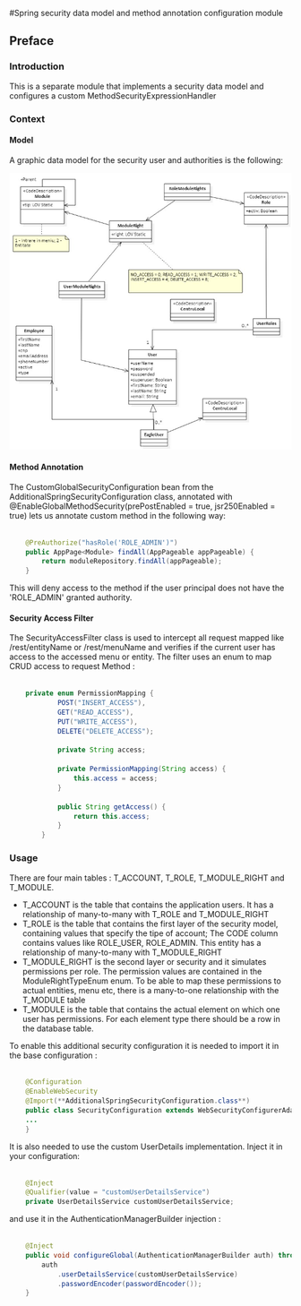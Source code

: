 #Spring security data model and method annotation configuration module

## Preface

### Introduction

This is a separate module that implements a security data model and configures a custom MethodSecurityExpressionHandler

### Context

#### Model

A graphic data model for the security user and authorities is the following:

![model](Security_Model.jpg)

#### Method Annotation

The CustomGlobalSecurityConfiguration bean from the AdditionalSpringSecurityConfiguration class, annotated with
@EnableGlobalMethodSecurity(prePostEnabled = true, jsr250Enabled = true) lets us annotate custom method in the following way:

``` java

    @PreAuthorize("hasRole('ROLE_ADMIN')")
    public AppPage<Module> findAll(AppPageable appPageable) {
        return moduleRepository.findAll(appPageable);
    }

```

This will deny access to the method if the user principal does not have the 'ROLE_ADMIN' granted authority. 

#### Security Access Filter

The SecurityAccessFilter class is used to intercept all request mapped like /rest/entityName or /rest/menuName and verifies
if the current user has access to the accessed menu or entity.
The filter uses an enum to map CRUD access to request Method :

``` java

    private enum PermissionMapping {
            POST("INSERT_ACCESS"),
            GET("READ_ACCESS"),
            PUT("WRITE_ACCESS"),
            DELETE("DELETE_ACCESS");

            private String access;

            private PermissionMapping(String access) {
                this.access = access;
            }

            public String getAccess() {
                return this.access;
            }
        }

```

### Usage

There are four main tables : T_ACCOUNT, T_ROLE, T_MODULE_RIGHT and T_MODULE.

* T_ACCOUNT is the table that contains the application users. It has a relationship of many-to-many with T_ROLE and T_MODULE_RIGHT
* T_ROLE is the table that contains the first layer of the security model, containing values that specify the tipe of account;
The CODE column contains values like ROLE_USER, ROLE_ADMIN. This entity has a relationship of many-to-many with T_MODULE_RIGHT
* T_MODULE_RIGHT is the second layer or security and it simulates permissions per role. The permission values are contained in the
  ModuleRightTypeEnum enum. To be able to map these permissions to actual entities, menu etc, there is a many-to-one relationship
with the T_MODULE table
* T_MODULE is the table that contains the actual element on which one user has permissions. For each element type there should be
a row in the database table.

To enable this additional security configuration it is needed to import it in the base configuration :

``` java

    @Configuration
    @EnableWebSecurity
    @Import(**AdditionalSpringSecurityConfiguration.class**)
    public class SecurityConfiguration extends WebSecurityConfigurerAdapter {
    ...
    }

```

It is also needed to use the custom UserDetails implementation. Inject it in your configuration:

``` java

	@Inject
    @Qualifier(value = "customUserDetailsService")
    private UserDetailsService customUserDetailsService;

```

and use it in the AuthenticationManagerBuilder injection :

``` java
	
	@Inject
    public void configureGlobal(AuthenticationManagerBuilder auth) throws Exception {
        auth
            .userDetailsService(customUserDetailsService)
            .passwordEncoder(passwordEncoder());
    }

```


